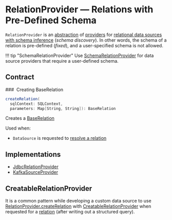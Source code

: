 # RelationProvider &mdash; Relations with Pre-Defined Schema

`RelationProvider` is an [abstraction](#contract) of [providers](#implementations) for [relational data sources with schema inference](#createRelation) (_schema discovery_). In other words, the schema of a relation is pre-defined (_fixed_), and a user-specified schema is not allowed.

!!! tip "SchemaRelationProvider"
    Use [SchemaRelationProvider](SchemaRelationProvider.md) for data source providers that require a user-defined schema.

## Contract

### <span id="createRelation"> Creating BaseRelation

```scala
createRelation(
  sqlContext: SQLContext,
  parameters: Map[String, String]): BaseRelation
```

Creates a [BaseRelation](BaseRelation.md)

Used when:

* `DataSource` is requested to [resolve a relation](DataSource.md#resolveRelation)

## Implementations

* [JdbcRelationProvider](datasources/jdbc/JdbcRelationProvider.md)
* [KafkaSourceProvider](datasources/kafka/KafkaSourceProvider.md)

## CreatableRelationProvider

It is a common pattern while developing a custom data source to use [RelationProvider.createRelation](#createRelation) with [CreatableRelationProvider](CreatableRelationProvider.md) when requested for a [relation](CreatableRelationProvider.md#createRelation) (after writing out a structured query).
